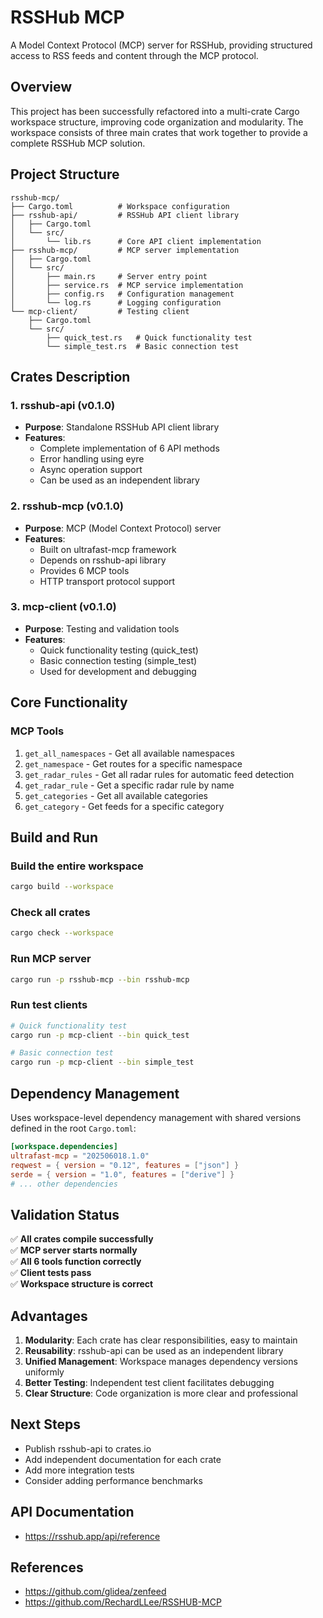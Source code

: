 # RSSHub MCP

A Model Context Protocol (MCP) server for RSSHub, providing structured access to RSS feeds and content through the MCP protocol.

## Overview

This project has been successfully refactored into a multi-crate Cargo workspace structure, improving code organization and modularity. The workspace consists of three main crates that work together to provide a complete RSSHub MCP solution.

## Project Structure

```text
rsshub-mcp/
├── Cargo.toml          # Workspace configuration
├── rsshub-api/         # RSSHub API client library
│   ├── Cargo.toml
│   └── src/
│       └── lib.rs      # Core API client implementation
├── rsshub-mcp/         # MCP server implementation
│   ├── Cargo.toml
│   └── src/
│       ├── main.rs     # Server entry point
│       ├── service.rs  # MCP service implementation
│       ├── config.rs   # Configuration management
│       └── log.rs      # Logging configuration
└── mcp-client/         # Testing client
    ├── Cargo.toml
    └── src/
        ├── quick_test.rs   # Quick functionality test
        └── simple_test.rs  # Basic connection test
```

## Crates Description

### 1. rsshub-api (v0.1.0)

- **Purpose**: Standalone RSSHub API client library
- **Features**:
  - Complete implementation of 6 API methods
  - Error handling using eyre
  - Async operation support
  - Can be used as an independent library

### 2. rsshub-mcp (v0.1.0)

- **Purpose**: MCP (Model Context Protocol) server
- **Features**:
  - Built on ultrafast-mcp framework
  - Depends on rsshub-api library
  - Provides 6 MCP tools
  - HTTP transport protocol support

### 3. mcp-client (v0.1.0)

- **Purpose**: Testing and validation tools
- **Features**:
  - Quick functionality testing (quick_test)
  - Basic connection testing (simple_test)
  - Used for development and debugging

## Core Functionality

### MCP Tools

1. `get_all_namespaces` - Get all available namespaces
2. `get_namespace` - Get routes for a specific namespace
3. `get_radar_rules` - Get all radar rules for automatic feed detection
4. `get_radar_rule` - Get a specific radar rule by name
5. `get_categories` - Get all available categories
6. `get_category` - Get feeds for a specific category

## Build and Run

### Build the entire workspace

```bash
cargo build --workspace
```

### Check all crates

```bash
cargo check --workspace
```

### Run MCP server

```bash
cargo run -p rsshub-mcp --bin rsshub-mcp
```

### Run test clients

```bash
# Quick functionality test
cargo run -p mcp-client --bin quick_test

# Basic connection test
cargo run -p mcp-client --bin simple_test
```

## Dependency Management

Uses workspace-level dependency management with shared versions defined in the root `Cargo.toml`:

```toml
[workspace.dependencies]
ultrafast-mcp = "202506018.1.0"
reqwest = { version = "0.12", features = ["json"] }
serde = { version = "1.0", features = ["derive"] }
# ... other dependencies
```

## Validation Status

✅ **All crates compile successfully**  
✅ **MCP server starts normally**  
✅ **All 6 tools function correctly**  
✅ **Client tests pass**  
✅ **Workspace structure is correct**  

## Advantages

1. **Modularity**: Each crate has clear responsibilities, easy to maintain
2. **Reusability**: rsshub-api can be used as an independent library
3. **Unified Management**: Workspace manages dependency versions uniformly
4. **Better Testing**: Independent test client facilitates debugging
5. **Clear Structure**: Code organization is more clear and professional

## Next Steps

- Publish rsshub-api to crates.io
- Add independent documentation for each crate
- Add more integration tests
- Consider adding performance benchmarks

## API Documentation

- <https://rsshub.app/api/reference>

## References

- <https://github.com/glidea/zenfeed>
- <https://github.com/RechardLLee/RSSHUB-MCP>
